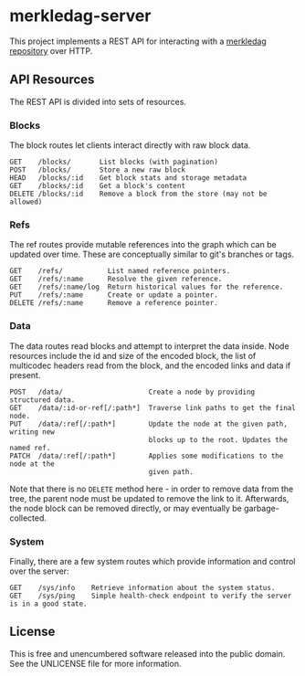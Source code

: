 merkledag-server
================

This project implements a REST API for interacting with a
[merkledag repository](https://github.com/greglook/clj-merkledag) over HTTP.

## API Resources

The REST API is divided into sets of resources.

### Blocks

The block routes let clients interact directly with raw block data.

```
GET    /blocks/       List blocks (with pagination)
POST   /blocks/       Store a new raw block
HEAD   /blocks/:id    Get block stats and storage metadata
GET    /blocks/:id    Get a block's content
DELETE /blocks/:id    Remove a block from the store (may not be allowed)
```

### Refs

The ref routes provide mutable references into the graph which can be updated
over time. These are conceptually similar to git's branches or tags.

```
GET    /refs/           List named reference pointers.
GET    /refs/:name      Resolve the given reference.
GET    /refs/:name/log  Return historical values for the reference.
PUT    /refs/:name      Create or update a pointer.
DELETE /refs/:name      Remove a reference pointer.
```

### Data

The data routes read blocks and attempt to interpret the data inside. Node
resources include the id and size of the encoded block, the list of multicodec
headers read from the block, and the encoded links and data if present.

```
POST   /data/                     Create a node by providing structured data.
GET    /data/:id-or-ref[/:path*]  Traverse link paths to get the final node.
PUT    /data/:ref[/:path*]        Update the node at the given path, writing new
                                  blocks up to the root. Updates the named ref.
PATCH  /data/:ref[/:path*]        Applies some modifications to the node at the
                                  given path.
```

Note that there is no `DELETE` method here - in order to remove data from the
tree, the parent node must be updated to remove the link to it. Afterwards, the
node block can be removed directly, or may eventually be garbage-collected.

### System

Finally, there are a few system routes which provide information and control
over the server:

```
GET    /sys/info    Retrieve information about the system status.
GET    /sys/ping    Simple health-check endpoint to verify the server is in a good state.
```

## License

This is free and unencumbered software released into the public domain.
See the UNLICENSE file for more information.
